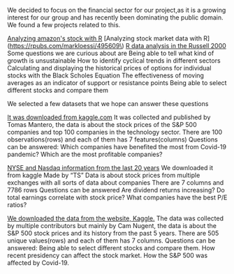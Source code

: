 We decided to focus on the financial sector for our project,as it is a growing interest for our group and has recently been dominating the public domain.  We found a few projects related to this.

[Analyzing amazon's stock with R](https://towardsdatascience.com/analyzing-stocks-using-r-550be7f5f20d?gi=9b59a41a1892)
[Analyzing stock market data with R](https://rpubs.com/markloessi/495609\)
[R data analysis in the Russell 2000](https://www.business-science.io/investments/2016/11/30/Russell2000_Analysis.html)
Some questions we are curious about are 
Being able to tell what kind of growth is unsustainable
How to identify cyclical trends in different sectors
Calculating and displaying the historical prices of options for individual stocks with the Black Scholes Equation
The effectiveness of moving averages as an indicator of support or resistance points
Being able to select different stocks and compare them



We selected a few datasets that we hope can answer these questions

[It was downloaded from kaggle.com](https://www.kaggle.com/tomasmantero/top-tech-companies-stock-price)
It was collected and published by Tomas Mantero, the data is about the stock prices of  the S&P 500 companies and top 100 companies in the technology sector.
There are 100 observations(rows) and each of  them has 7 features(columns)
Questions can be answered:
Which companies have benefited the most from Covid-19 pandemic?
Which are the most profitable companies?

[NYSE and Nasdaq information from the last 20 years](https://www.kaggle.com/tsaustin/us-historical-stock-prices-with-earnings-data)
We downloaded it from kaggle
Made by “TS”
Data is about stock prices from multiple exchanges with all sorts of data about companies
There are 7 columns and 7786 rows
Questions can be answered
Are dividend returns increasing? 
Do total earnings correlate with stock price?
What companies have the best P/E ratios?

[We downloaded the data from the website, Kaggle.](https://www.kaggle.com/camnugent/sandp500?select=all_stocks_5yr.csv)
The data was collected by multiple contributors but mainly by Cam Nugent, the data is about the S&P 500 stock prices and its history from the past 5 years. 
There are 505 unique values(rows) and each of them has 7 columns. 
Questions can be answered: 
Being able to select different stocks and compare them.
How recent presidency can affect the stock market. 
How the S&P 500 was affected by Covid-19. 

